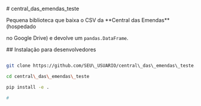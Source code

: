 \# central\_das\_emendas\_teste



Pequena biblioteca que baixa o CSV da \*\*Central das Emendas\*\* (hospedado

no Google Drive) e devolve um `pandas.DataFrame`.



\## Instalação para desenvolvedores



```bash

git clone https://github.com/SEU\_USUARIO/central\_das\_emendas\_teste.git

cd central\_das\_emendas\_teste

pip install -e .

# 

